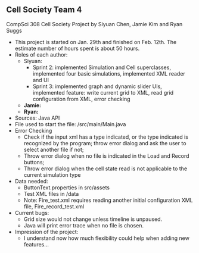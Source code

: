 ## Cell Society Team 4

CompSci 308 Cell Society Project
by Siyuan Chen, Jamie Kim and Ryan Suggs

* This project is started on Jan. 29th and finished on Feb. 12th. The estimate number of hours spent is about 50 hours.
* Roles of each author:
	* Siyuan: 
		* Sprint 2: implemented Simulation and Cell superclasses, implemented four basic simulations, implemented XML reader and UI
		* Sprint 3: implemented graph and dynamic slider UIs, implemented feature: write current grid to XML, read grid configuration from XML, error checking
	* **Jamie:** 
	* **Ryan:** 
* Sources: Java API
* File used to start the file: /src/main/Main.java
* Error Checking
	* Check if the input xml has a type indicated, or the type indicated is recognized by the program; throw error dialog and ask the user to select another file if not;
	* Throw error dialog when no file is indicated in the Load and Record buttons;
	* Throw error dialog when the cell state read is not applicable to the current simulation type
* Data needed:
	* ButtonText.properties in src/assets
	* Test XML files in /data
	* Note: Fire_test.xml requires reading another initial configuration XML file, Fire_record_test.xml
* Current bugs:
	* Grid size would not change unless timeline is unpaused.
	* Java will print error trace when no file is chosen.
* Impression of the project: 
	* I understand now how much flexibility could help when adding new features...